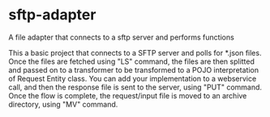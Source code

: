 # sftp-adapter
A file adapter that connects to a sftp server and performs functions

This a basic project that connects to a SFTP server and polls for *.json files. Once the files are fetched using "LS" command, the files are then splitted and passed on to a transformer to be transformed to a POJO interpretation of Request Entity class. You can add your implementation to a webservice call, and then the response file is sent to the server, using "PUT" command. Once the flow is complete, the request/input file is moved to an archive directory, using "MV" command. 
